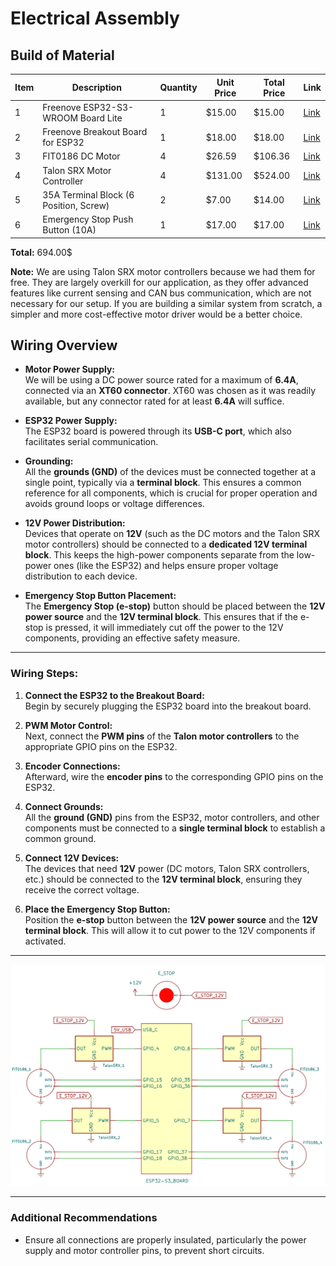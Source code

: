 # Electrical Assembly

## Build of Material

| Item | Description | Quantity | Unit Price | Total Price | Link |
|------|------------|----------|------------|-------------|------|
| 1    | Freenove ESP32-S3-WROOM Board Lite | 1  | $15.00  | $15.00  | [Link](https://www.amazon.ca/Freenove-ESP32-S3-WROOM-Dual-core-Microcontroller-Wireless/dp/B0DHJZ1V81/ref=sr_1_2_sspa?crid=1B4A2JCWQI391&dib=eyJ2IjoiMSJ9.THRzgrH9xzrWA8Pb5f05B1VK-JLh640LUQ-FGH3orTxq6ypjaEm_Vtgylh66I8whY9d1SGNeWJbbVYzJ0tR376loh28D_8_sfKrOfmqt4_wcY7YRhDa298uh0N2kHe1_vSVb8hJNNjmGUYbRXZR2SVoYpZrnMYWP8bsWsYXRHQ0GhlJQgj10_yFgO-HIt8oiI3DNR9aK36TgX-Cj9IRYz-8PugHPgYGpl_DMyHOUTOF6tQnwuE53UUl9c1rMg5vUayWQ7vTv2OR-_vxrHC_Jcu2eSdlboBZp-TMFhZhu8EM.P-cSpMf0akz0NWtyhl-a8yByT7WfHLyIjcYCrhITiSY&dib_tag=se&keywords=devkit%2Besp32%2Bs3&qid=1743617088&sprefix=%2Caps%2C207&sr=8-2-spons&sp_csd=d2lkZ2V0TmFtZT1zcF9hdGY&th=1) |
| 2    | Freenove Breakout Board for ESP32 | 1  | $18.00  | $18.00  | [Link](https://www.amazon.ca/Freenove-Breakout-ESP32-S3-Terminal-Outputs/dp/B0CD2512JV?psc=1&pd_rd_w=zkDC5&content-id=amzn1.sym.1d3fa88f-aa61-4d59-895c-470dda2309ea&pf_rd_p=1d3fa88f-aa61-4d59-895c-470dda2309ea&pf_rd_r=7K537AHA623XYYDM2T7Y&pd_rd_wg=d0Mc5&pd_rd_r=3e31c15b-523c-4d60-bafb-e4574344c26f&ref_=sspa_dk_detail_1&sp_csd=d2lkZ2V0TmFtZT1zcF9kZXRhaWxfdGhlbWF0aWM=) |
| 3    | FIT0186 DC Motor | 4  | $26.59  | $106.36 | [Link](https://www.digikey.ca/en/products/detail/dfrobot/FIT0186/6588528?gQT=1&fbclid=IwZXh0bgNhZW0CMTEAAR0eucoqhbc58q84bukTcta8T7SBVMd6oGZHQpG-f3r5hTY8GGKjYU6g7r8_aem_h8BbOyiPHGj3od-UkTakUA) |
| 4    | Talon SRX Motor Controller | 4  | $131.00 | $524.00 | [Link](https://store.ctr-electronics.com/products/talon-srx?srsltid=AfmBOoo8rhUIWV4VTK7PCz8OXvGWIPzDqzc9h7fAqZY5b_mIVFueruF1) |
| 5    | 35A Terminal Block (6 Position, Screw) | 2  | $7.00 | $14.00 | [Link](https://www.amazon.ca/Joinfworld-Terminal-Position-Pre-Insulated-Jumper/dp/B0B24FZWPH/ref=sr_1_15?crid=2RT7TV79JCZFA&dib=eyJ2IjoiMSJ9.wmg5rmHELyxCOG_MmPmoILliJank83l0_dkljR_AExgZHCr2o6TaJb6Eqd7fkORjZBH8U1e4G0gz6rUnCKYbdQ1EvKPNgUPm6WwjEskSOWEYi7NSo0g3kb1jLZp6fBaspYVQpwHEd4IhdYgZZA17qUdaB7AM0ZX6dne2wqjXV9woahGNUn6M5Es7TQEhDkdtMrUA1CB_g4oixUV1XTwsMTDnHSJ4lz8xqeFZbjK5OgvMrZYmsc7w46NzUTKF3Lg2iBp4WpRVt81abT51s4DmryjeDUHi5EBJNrqkae5BKng.PBTaIgwcktlnopUdu-WNncpe8YzXiWmVu8FKVTx2jU0&dib_tag=se&keywords=bornier&qid=1743615661&sprefix=bornier%2Caps%2C71&sr=8-15&th=1) |
| 6    | Emergency Stop Push Button (10A) | 1  | $17.00 | $17.00 | [Link](https://www.amazon.ca/mxuteuk-HB2-ES544-Mushroom-Emergency-Warranty/dp/B07R8PTTDX/ref=sr_1_7?crid=GBF2WH7ZH64W&dib=eyJ2IjoiMSJ9.EPcoS05P89n8QBP-en8PJrUOvRp5F-POP9hOiaaw6NWfN0Y2gSnM4PX3u9dESuQZmHutP_63T1ElpkwsMdaw6dpOiTnWyHp3drR0pg62atYQfcKoLdC28TVV1BVy3NC1AeppdHW3oGdmI5HI4cpiMi7lDf8j0QvBS_SLOwQqJlKuwWRFxeQ-VgcWoqVPWPsMeqtW5m5GPxGxSWHRwYyt3zFJvXvDGfkSRhgWilMzePyxhqRBu6XkvHnEF_BycsOPAGLlPQhWjDRXpE_0biKufjO3gaF9MyYzIzti4KuaqrU.3XpjRj57vACrNg677B2MAQZ0E3XlEpuqdDHsTuedTzA&dib_tag=se&keywords=e-stop&qid=1743615817&sprefix=e-stop%2Caps%2C101&sr=8-7) |

**Total:** 694.00$

**Note:** We are using Talon SRX motor controllers because we had them for free. They are largely overkill for our application, as they offer advanced features like current sensing and CAN bus communication, which are not necessary for our setup. If you are building a similar system from scratch, a simpler and more cost-effective motor driver would be a better choice.

## Wiring Overview

- **Motor Power Supply:**  
  We will be using a DC power source rated for a maximum of **6.4A**, connected via an **XT60 connector**. XT60 was chosen as it was readily available, but any connector rated for at least **6.4A** will suffice.

- **ESP32 Power Supply:**  
  The ESP32 board is powered through its **USB-C port**, which also facilitates serial communication.

- **Grounding:**  
  All the **grounds (GND)** of the devices must be connected together at a single point, typically via a **terminal block**. This ensures a common reference for all components, which is crucial for proper operation and avoids ground loops or voltage differences.

- **12V Power Distribution:**  
  Devices that operate on **12V** (such as the DC motors and the Talon SRX motor controllers) should be connected to a **dedicated 12V terminal block**. This keeps the high-power components separate from the low-power ones (like the ESP32) and helps ensure proper voltage distribution to each device.

- **Emergency Stop Button Placement:**  
  The **Emergency Stop (e-stop)** button should be placed between the **12V power source** and the **12V terminal block**. This ensures that if the e-stop is pressed, it will immediately cut off the power to the 12V components, providing an effective safety measure.

---

### Wiring Steps:
1. **Connect the ESP32 to the Breakout Board:**  
   Begin by securely plugging the ESP32 board into the breakout board.

2. **PWM Motor Control:**  
   Next, connect the **PWM pins** of the **Talon motor controllers** to the appropriate GPIO pins on the ESP32.

3. **Encoder Connections:**  
   Afterward, wire the **encoder pins** to the corresponding GPIO pins on the ESP32.

4. **Connect Grounds:**  
   All the **ground (GND)** pins from the ESP32, motor controllers, and other components must be connected to a **single terminal block** to establish a common ground.

5. **Connect 12V Devices:**  
   The devices that need **12V** power (DC motors, Talon SRX controllers, etc.) should be connected to the **12V terminal block**, ensuring they receive the correct voltage.

6. **Place the Emergency Stop Button:**  
   Position the **e-stop** button between the **12V power source** and the **12V terminal block**. This will allow it to cut power to the 12V components if activated.

---

![Motor Driver](images/schematic.png)

--- 

### Additional Recommendations
- Ensure all connections are properly insulated, particularly the power supply and motor controller pins, to prevent short circuits.